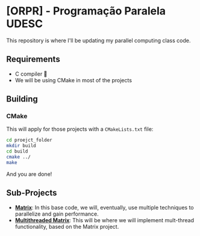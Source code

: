 # [ORPR] - Programação Paralela UDESC

This repository is where I'll be updating my parallel computing class code.

## Requirements
- C compiler :eyes:
- We will be using CMake in most of the projects

## Building
### CMake
This will apply for those projects with a `CMakeLists.txt` file:
```sh
cd proejct_folder
mkdir build
cd build
cmake ../
make
```

And you are done!

## Sub-Projects
- [<strong>Matrix</strong>](/matrix/): In this base code, we will, eventually, use multiple techniques to parallelize and gain performance.
- [<strong>Multithreaded Matrix</strong>](/matrix_threaded): This will be where we will implement mult-thread functionality, based on the Matrix project.

